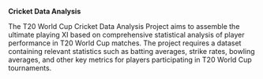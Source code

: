 **Cricket Data Analysis**

The T20 World Cup Cricket Data Analysis Project aims to assemble the ultimate playing XI based on comprehensive statistical analysis of player performance in T20 World Cup matches. The project requires a dataset containing relevant statistics such as batting averages, strike rates, bowling averages, and other key metrics for players participating in T20 World Cup tournaments.
